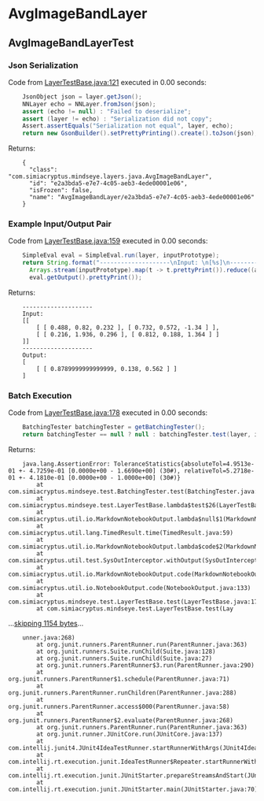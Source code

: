# AvgImageBandLayer
## AvgImageBandLayerTest
### Json Serialization
Code from [LayerTestBase.java:121](../../../../../../../src/test/java/com/simiacryptus/mindseye/layers/LayerTestBase.java#L121) executed in 0.00 seconds: 
```java
    JsonObject json = layer.getJson();
    NNLayer echo = NNLayer.fromJson(json);
    assert (echo != null) : "Failed to deserialize";
    assert (layer != echo) : "Serialization did not copy";
    Assert.assertEquals("Serialization not equal", layer, echo);
    return new GsonBuilder().setPrettyPrinting().create().toJson(json);
```

Returns: 

```
    {
      "class": "com.simiacryptus.mindseye.layers.java.AvgImageBandLayer",
      "id": "e2a3bda5-e7e7-4c05-aeb3-4ede00001e06",
      "isFrozen": false,
      "name": "AvgImageBandLayer/e2a3bda5-e7e7-4c05-aeb3-4ede00001e06"
    }
```



### Example Input/Output Pair
Code from [LayerTestBase.java:159](../../../../../../../src/test/java/com/simiacryptus/mindseye/layers/LayerTestBase.java#L159) executed in 0.00 seconds: 
```java
    SimpleEval eval = SimpleEval.run(layer, inputPrototype);
    return String.format("--------------------\nInput: \n[%s]\n--------------------\nOutput: \n%s",
      Arrays.stream(inputPrototype).map(t -> t.prettyPrint()).reduce((a, b) -> a + ",\n" + b).get(),
      eval.getOutput().prettyPrint());
```

Returns: 

```
    --------------------
    Input: 
    [[
    	[ [ 0.488, 0.82, 0.232 ], [ 0.732, 0.572, -1.34 ] ],
    	[ [ 0.216, 1.936, 0.296 ], [ 0.812, 0.188, 1.364 ] ]
    ]]
    --------------------
    Output: 
    [
    	[ [ 0.8789999999999999, 0.138, 0.562 ] ]
    ]
```



### Batch Execution
Code from [LayerTestBase.java:178](../../../../../../../src/test/java/com/simiacryptus/mindseye/layers/LayerTestBase.java#L178) executed in 0.00 seconds: 
```java
    BatchingTester batchingTester = getBatchingTester();
    return batchingTester == null ? null : batchingTester.test(layer, inputPrototype);
```

Returns: 

```
    java.lang.AssertionError: ToleranceStatistics{absoluteTol=4.9513e-01 +- 4.7259e-01 [0.0000e+00 - 1.6690e+00] (30#), relativeTol=5.2718e-01 +- 4.1810e-01 [0.0000e+00 - 1.0000e+00] (30#)}
    	at com.simiacryptus.mindseye.test.BatchingTester.test(BatchingTester.java:77)
    	at com.simiacryptus.mindseye.test.LayerTestBase.lambda$test$26(LayerTestBase.java:180)
    	at com.simiacryptus.util.io.MarkdownNotebookOutput.lambda$null$1(MarkdownNotebookOutput.java:138)
    	at com.simiacryptus.util.lang.TimedResult.time(TimedResult.java:59)
    	at com.simiacryptus.util.io.MarkdownNotebookOutput.lambda$code$2(MarkdownNotebookOutput.java:138)
    	at com.simiacryptus.util.test.SysOutInterceptor.withOutput(SysOutInterceptor.java:83)
    	at com.simiacryptus.util.io.MarkdownNotebookOutput.code(MarkdownNotebookOutput.java:136)
    	at com.simiacryptus.util.io.NotebookOutput.code(NotebookOutput.java:133)
    	at com.simiacryptus.mindseye.test.LayerTestBase.test(LayerTestBase.java:178)
    	at com.simiacryptus.mindseye.test.LayerTestBase.test(Lay
```
...[skipping 1154 bytes](etc/43.txt)...
```
    unner.java:268)
    	at org.junit.runners.ParentRunner.run(ParentRunner.java:363)
    	at org.junit.runners.Suite.runChild(Suite.java:128)
    	at org.junit.runners.Suite.runChild(Suite.java:27)
    	at org.junit.runners.ParentRunner$3.run(ParentRunner.java:290)
    	at org.junit.runners.ParentRunner$1.schedule(ParentRunner.java:71)
    	at org.junit.runners.ParentRunner.runChildren(ParentRunner.java:288)
    	at org.junit.runners.ParentRunner.access$000(ParentRunner.java:58)
    	at org.junit.runners.ParentRunner$2.evaluate(ParentRunner.java:268)
    	at org.junit.runners.ParentRunner.run(ParentRunner.java:363)
    	at org.junit.runner.JUnitCore.run(JUnitCore.java:137)
    	at com.intellij.junit4.JUnit4IdeaTestRunner.startRunnerWithArgs(JUnit4IdeaTestRunner.java:68)
    	at com.intellij.rt.execution.junit.IdeaTestRunner$Repeater.startRunnerWithArgs(IdeaTestRunner.java:47)
    	at com.intellij.rt.execution.junit.JUnitStarter.prepareStreamsAndStart(JUnitStarter.java:242)
    	at com.intellij.rt.execution.junit.JUnitStarter.main(JUnitStarter.java:70)
    
```



